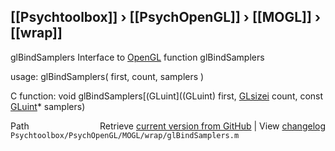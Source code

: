 ## [[Psychtoolbox]] &#8250; [[PsychOpenGL]] &#8250; [[MOGL]] &#8250; [[wrap]]

glBindSamplers  Interface to [OpenGL](OpenGL) function glBindSamplers  
  
usage:  glBindSamplers( first, count, samplers )  
  
C function:  void glBindSamplers[(GLuint]((GLuint) first, [GLsizei](GLsizei) count, const [GLuint](GLuint)\* samplers)  




<div class="code_header" style="text-align:right;">
  <span style="float:left;">Path&nbsp;&nbsp;</span> <span class="counter">Retrieve <a href=
  "https://raw.github.com/Psychtoolbox-3/Psychtoolbox-3/beta/Psychtoolbox/PsychOpenGL/MOGL/wrap/glBindSamplers.m">current version from GitHub</a> | View <a href=
  "https://github.com/Psychtoolbox-3/Psychtoolbox-3/commits/beta/Psychtoolbox/PsychOpenGL/MOGL/wrap/glBindSamplers.m">changelog</a></span>
</div>
<div class="code">
  <code>Psychtoolbox/PsychOpenGL/MOGL/wrap/glBindSamplers.m</code>
</div>

